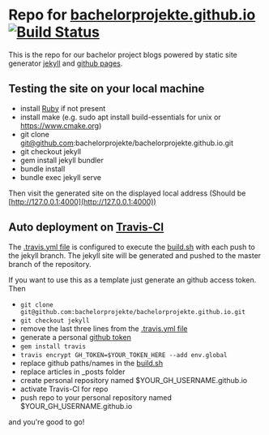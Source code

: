 # Repo for [bachelorprojekte.github.io](https://bachelorprojekte.github.io) [![Build Status](https://travis-ci.org/bachelorprojekte/bachelorprojekte.github.io.svg?branch=jekyll)](https://travis-ci.org/bachelorprojekte/bachelorprojekte.github.io)

This is the repo for our bachelor project blogs powered by static site generator [jekyll](https://jekyllrb.com) and [github pages](https://pages.github.com).

## Testing the site on your local machine

 - install [Ruby](https://www.ruby-lang.org/de/documentation/installation/) if not present
 - install make (e.g. sudo apt install build-essentials for unix or https://www.cmake.org)
 - git clone git@github.com:bachelorprojekte/bachelorprojekte.github.io.git
 - git checkout jekyll
 - gem install jekyll bundler
 - bundle install
 - bundle exec jekyll serve
 
Then visit the generated site on the displayed local address (Should be [http://127.0.0.1:4000](http://127.0.0.1:4000))


## Auto deployment on [Travis-CI](https://travis-ci.org)

The [.travis.yml file](https://github.com/bachelorprojekte/bachelorprojekte.github.io/blob/jekyll/.travis.yml) is configured to execute the [build.sh](https://github.com/bachelorprojekte/bachelorprojekte.github.io/blob/jekyll/build.sh) with each push to the jekyll branch. The jekyll site will be generated and pushed to the master branch of the repository.

If you want to use this as a template just generate an github access token.  Then

- `git clone git@github.com:bachelorprojekte/bachelorprojekte.github.io.git`
- `git checkout jekyll`
- remove the last three lines from the [.travis.yml file](https://github.com/bachelorprojekte/bachelorprojekte.github.io/blob/jekyll/.travis.yml)
- generate a personal [github token](https://help.github.com/articles/creating-a-personal-access-token-for-the-command-line/)
- `gem install travis`
- `travis encrypt GH_TOKEN=$YOUR_TOKEN_HERE --add env.global`
- replace github paths/names in the [build.sh](https://github.com/bachelorprojekte/bachelorprojekte.github.io/blob/jekyll/build.sh)
- replace articles in _posts folder
- create personal repository named $YOUR_GH_USERNAME.github.io
- activate Travis-CI for repo
- push repo to your personal repository named $YOUR_GH_USERNAME.github.io

and you're good to go!
